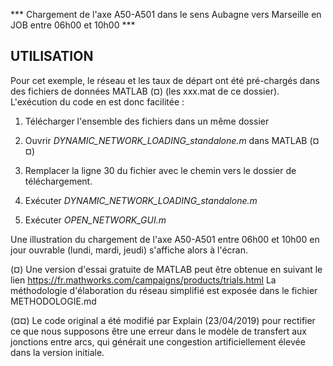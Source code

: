  *** Chargement de l'axe A50-A501 dans le sens Aubagne vers Marseille en JOB entre 06h00 et 10h00 ***

UTILISATION
------------
Pour cet exemple, le réseau et les taux de départ ont été pré-chargés dans des fichiers de données MATLAB (¤) (les xxx.mat de ce dossier). L'exécution du code en est donc facilitée :

1. Télécharger l'ensemble des fichiers dans un même dossier

2. Ouvrir *DYNAMIC_NETWORK_LOADING_standalone.m* dans MATLAB (¤¤)

3. Remplacer la ligne 30 du fichier avec le chemin vers le dossier de téléchargement.

4. Exécuter *DYNAMIC_NETWORK_LOADING_standalone.m*

5. Exécuter *OPEN_NETWORK_GUI.m*

Une illustration du chargement de l'axe A50-A501 entre 06h00 et 10h00 en jour ouvrable (lundi, mardi, jeudi) s'affiche alors à l'écran. 

(¤) Une version d'essai gratuite de MATLAB peut être obtenue en suivant le lien https://fr.mathworks.com/campaigns/products/trials.html
La méthodologie d'élaboration du réseau simplifié est exposée dans le fichier METHODOLOGIE.md

(¤¤) Le code original a été modifié par Explain (23/04/2019) pour rectifier ce que nous supposons être une erreur dans le modèle de transfert aux jonctions entre arcs, qui générait une congestion artificiellement élevée dans la version initiale.
